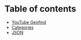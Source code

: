 # Table of contents

* [YouTube Geofind](README.md)
* [Categories](categories.md)
* [JSON](json.md)
